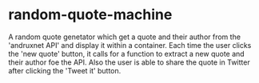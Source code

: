 # random-quote-machine
A random quote genetator which get a quote and their author from the 'andruxnet API' and display it within a container.
Each time the user clicks the 'new quote' button, it calls for a function to extract a new quote and their author foe the API.
Also the user is able to share the quote in Twitter after clicking the 'Tweet it' button.
